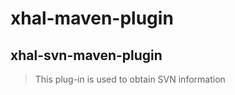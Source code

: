 # xhal-maven-plugin

## xhal-svn-maven-plugin

> This plug-in is used to obtain SVN information
> 

